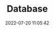 ---
pageComponent:
  name: Catalogue
  data:
    key: 01.programing/02.data/01.database
    description: 数据库
title: Database
date: 2022-07-20 11:05:42
permalink: /data/database/
sidebar: false
article: false
comment: false
editLink: false
---